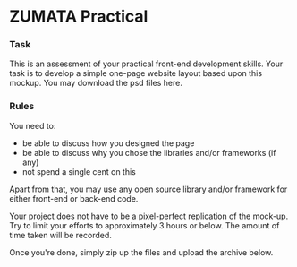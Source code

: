 # ZUMATA Practical

### Task

This is an assessment of your practical front-end development skills. Your task is to develop a simple one-page website layout based upon this mockup. You may download the psd files here.

### Rules

You need to:

- be able to discuss how you designed the page
- be able to discuss why you chose the libraries and/or frameworks (if any)
- not spend a single cent on this

Apart from that, you may use any open source library and/or framework for either front-end or back-end code.

Your project does not have to be a pixel-perfect replication of the mock-up. Try to limit your efforts to approximately 3 hours or below. The amount of time taken will be recorded.

Once you're done, simply zip up the files and upload the archive below.